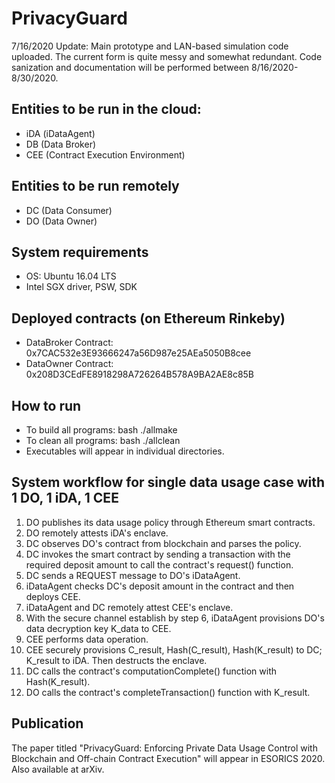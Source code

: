 # PrivacyGuard
7/16/2020 Update: Main prototype and LAN-based simulation code uploaded. The current form is quite messy and somewhat redundant. Code sanization and documentation will be performed between 8/16/2020-8/30/2020.

## Entities to be run in the cloud:
- iDA (iDataAgent)
- DB (Data Broker)
- CEE (Contract Execution Environment)

## Entities to be run remotely
- DC (Data Consumer)
- DO (Data Owner)

## System requirements
- OS: Ubuntu 16.04 LTS
- Intel SGX driver, PSW, SDK

## Deployed contracts (on Ethereum Rinkeby)
- DataBroker Contract:  0x7CAC532e3E93666247a56D987e25AEa5050B8cee
- DataOwner Contract:   0x208D3CEdFE8918298A726264B578A9BA2AE8c85B

## How to run
- To build all programs: bash ./allmake
- To clean all programs: bash ./allclean
- Executables will appear in individual directories.

## System workflow for single data usage case with 1 DO, 1 iDA, 1 CEE
1. DO publishes its data usage policy through Ethereum smart contracts.
2. DO remotely attests iDA's enclave.
3. DC observes DO's contract from blockchain and parses the policy.
4. DC invokes the smart contract by sending a transaction with the required deposit amount to call the contract's request() function.
5. DC sends a REQUEST message to DO's iDataAgent.
6. iDataAgent checks DC's deposit amount in the contract and then deploys CEE.
7. iDataAgent and DC remotely attest CEE's enclave.
8. With the secure channel establish by step 6, iDataAgent provisions DO's data decryption key K_data to CEE.
9. CEE performs data operation.
10. CEE securely provisions C_result, Hash(C_result), Hash(K_result) to DC; K_result to iDA. Then destructs the enclave.
11. DC calls the contract's computationComplete() function with Hash(K_result).
12. DO calls the contract's completeTransaction() function with K_result.

## Publication
The paper titled "PrivacyGuard: Enforcing Private Data Usage Control with Blockchain and Off-chain Contract Execution" will appear in ESORICS 2020. Also available at arXiv.
